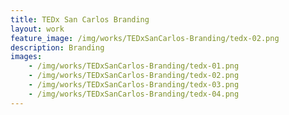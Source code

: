 ```yaml
---
title: TEDx San Carlos Branding
layout: work
feature_image: /img/works/TEDxSanCarlos-Branding/tedx-02.png
description: Branding
images:
    - /img/works/TEDxSanCarlos-Branding/tedx-01.png
    - /img/works/TEDxSanCarlos-Branding/tedx-02.png
    - /img/works/TEDxSanCarlos-Branding/tedx-03.png
    - /img/works/TEDxSanCarlos-Branding/tedx-04.png
---
```

